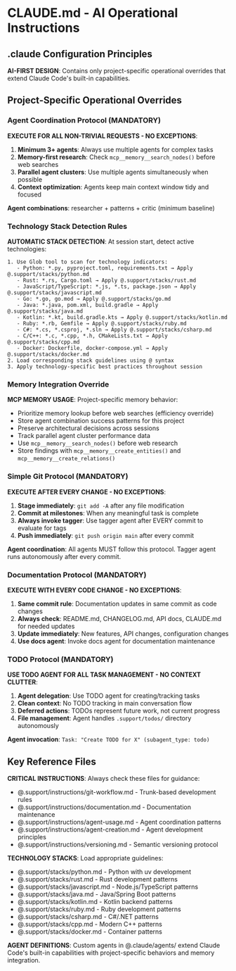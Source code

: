 # CLAUDE.md - AI Operational Instructions

## .claude Configuration Principles

**AI-FIRST DESIGN**: Contains only project-specific operational overrides that extend Claude Code's built-in capabilities.

## Project-Specific Operational Overrides

### Agent Coordination Protocol (MANDATORY)
**EXECUTE FOR ALL NON-TRIVIAL REQUESTS - NO EXCEPTIONS**:
1. **Minimum 3+ agents**: Always use multiple agents for complex tasks
2. **Memory-first research**: Check `mcp__memory__search_nodes()` before web searches
3. **Parallel agent clusters**: Use multiple agents simultaneously when possible
4. **Context optimization**: Agents keep main context window tidy and focused

**Agent combinations**: researcher + patterns + critic (minimum baseline)

### Technology Stack Detection Rules
**AUTOMATIC STACK DETECTION**: At session start, detect active technologies:
```
1. Use Glob tool to scan for technology indicators:
   - Python: *.py, pyproject.toml, requirements.txt → Apply @.support/stacks/python.md
   - Rust: *.rs, Cargo.toml → Apply @.support/stacks/rust.md
   - JavaScript/TypeScript: *.js, *.ts, package.json → Apply @.support/stacks/javascript.md
   - Go: *.go, go.mod → Apply @.support/stacks/go.md
   - Java: *.java, pom.xml, build.gradle → Apply @.support/stacks/java.md
   - Kotlin: *.kt, build.gradle.kts → Apply @.support/stacks/kotlin.md
   - Ruby: *.rb, Gemfile → Apply @.support/stacks/ruby.md
   - C#: *.cs, *.csproj, *.sln → Apply @.support/stacks/csharp.md
   - C/C++: *.c, *.cpp, *.h, CMakeLists.txt → Apply @.support/stacks/cpp.md
   - Docker: Dockerfile, docker-compose.yml → Apply @.support/stacks/docker.md
2. Load corresponding stack guidelines using @ syntax
3. Apply technology-specific best practices throughout session
```


### Memory Integration Override
**MCP MEMORY USAGE**: Project-specific memory behavior:
- Prioritize memory lookup before web searches (efficiency override)
- Store agent combination success patterns for this project
- Preserve architectural decisions across sessions
- Track parallel agent cluster performance data
- Use `mcp__memory__search_nodes()` before web research
- Store findings with `mcp__memory__create_entities()` and `mcp__memory__create_relations()`

### Simple Git Protocol (MANDATORY)
**EXECUTE AFTER EVERY CHANGE - NO EXCEPTIONS**:
1. **Stage immediately**: `git add -A` after any file modification
2. **Commit at milestones**: When any meaningful task is complete
3. **Always invoke tagger**: Use tagger agent after EVERY commit to evaluate for tags
4. **Push immediately**: `git push origin main` after every commit

**Agent coordination**: All agents MUST follow this protocol. Tagger agent runs autonomously after every commit.

### Documentation Protocol (MANDATORY)
**EXECUTE WITH EVERY CODE CHANGE - NO EXCEPTIONS**:
1. **Same commit rule**: Documentation updates in same commit as code changes
2. **Always check**: README.md, CHANGELOG.md, API docs, CLAUDE.md for needed updates
3. **Update immediately**: New features, API changes, configuration changes
4. **Use docs agent**: Invoke docs agent for documentation maintenance

### TODO Protocol (MANDATORY)
**USE TODO AGENT FOR ALL TASK MANAGEMENT - NO CONTEXT CLUTTER**:
1. **Agent delegation**: Use TODO agent for creating/tracking tasks
2. **Clean context**: No TODO tracking in main conversation flow
3. **Deferred actions**: TODOs represent future work, not current progress
4. **File management**: Agent handles `.support/todos/` directory autonomously

**Agent invocation**: `Task: "Create TODO for X" (subagent_type: todo)`

## Key Reference Files

**CRITICAL INSTRUCTIONS**: Always check these files for guidance:
- @.support/instructions/git-workflow.md - Trunk-based development rules
- @.support/instructions/documentation.md - Documentation maintenance
- @.support/instructions/agent-usage.md - Agent coordination patterns
- @.support/instructions/agent-creation.md - Agent development principles
- @.support/instructions/versioning.md - Semantic versioning protocol

**TECHNOLOGY STACKS**: Load appropriate guidelines:
- @.support/stacks/python.md - Python with uv development
- @.support/stacks/rust.md - Rust development patterns
- @.support/stacks/javascript.md - Node.js/TypeScript patterns
- @.support/stacks/java.md - Java/Spring Boot patterns
- @.support/stacks/kotlin.md - Kotlin backend patterns
- @.support/stacks/ruby.md - Ruby development patterns
- @.support/stacks/csharp.md - C#/.NET patterns
- @.support/stacks/cpp.md - Modern C++ patterns
- @.support/stacks/docker.md - Container patterns

**AGENT DEFINITIONS**: Custom agents in @.claude/agents/ extend Claude Code's built-in capabilities with project-specific behaviors and memory integration.